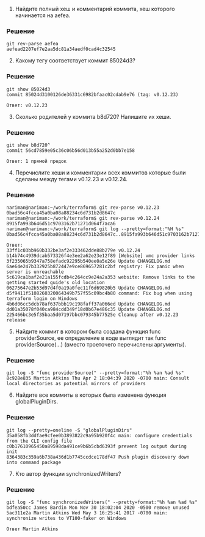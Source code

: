 1. Найдите полный хеш и комментарий коммита, хеш которого начинается на aefea.
### Решение
```
git rev-parse aefea
aefead2207ef7e2aa5dc81a34aedf0cad4c32545
```

2. Какому тегу соответствует коммит 85024d3?
### Решение
```
git show 85024d3
commit 85024d3100126de36331c6982bfaac02cdab9e76 (tag: v0.12.23)

Ответ: v0.12.23
```
3. Сколько родителей у коммита b8d720? Напишите их хеши.
### Решение
```
git show b8d720^
commit 56cd7859e05c36c06b56d013b55a252d0bb7e158

Ответ: 1 прямой предок
```
4. Перечислите хеши и комментарии всех коммитов которые были сделаны между тегами v0.12.23 и v0.12.24.
### Решение
```
nariman@nariman:~/work/terraform$ git rev-parse v0.12.23
0bad56c4fcca45a0ba08a88234c6d731b2d8647c
nariman@nariman:~/work/terraform$ git rev-parse v0.12.24
8915fa993b646d51c9703162b71271d064f7aca6
nariman@nariman:~/work/terraform$ git log --pretty=format:"%H %s" 0bad56c4fcca45a0ba08a88234c6d731b2d8647c..8915fa993b646d51c9703162b71271d064f7aca6

Ответ:
33ff1c03bb960b332be3af2e333462dde88b279e v0.12.24
b14b74c4939dcab573326f4e3ee2a62e23e12f89 [Website] vmc provider links
3f235065b9347a758efadc92295b540ee0a5e26e Update CHANGELOG.md
6ae64e247b332925b872447e9ce869657281c2bf registry: Fix panic when server is unreachable
5c619ca1baf2e21a155fcdb4c264cc9e24a2a353 website: Remove links to the getting started guide's old location
06275647e2b53d97d4f0a19a0fec11f6d69820b5 Update CHANGELOG.md
d5f9411f5108260320064349b757f55c09bc4b80 command: Fix bug when using terraform login on Windows
4b6d06cc5dcb78af637bbb19c198faff37a066ed Update CHANGELOG.md
dd01a35078f040ca984cdd349f18d0b67e486c35 Update CHANGELOG.md
225466bc3e5f35baa5d07197bbc079345b77525e Cleanup after v0.12.23 release

```
5. Найдите коммит в котором была создана функция func providerSource, ее определение в коде выглядит так func providerSource(...) (вместо троеточего перечислены аргументы).
### Решение
```
git log -S "func providerSource(" --pretty=format:"%h %an %ad %s"
8c928e835 Martin Atkins Thu Apr 2 18:04:39 2020 -0700 main: Consult local directories as potential mirrors of providers
```
6. Найдите все коммиты в которых была изменена функция globalPluginDirs.
### Решение
```
git log --pretty=oneline -S "globalPluginDirs"
35a058fb3ddfae9cfee0b3893822c9a95b920f4c main: configure credentials from the CLI config file
c0b17610965450a89598da491ce9b6b5cbd6393f prevent log output during init
8364383c359a6b738a436d1b7745ccdce178df47 Push plugin discovery down into command package

```
7. Кто автор функции synchronizedWriters?
### Решение
```
git log -S "func synchronizedWriters(" --pretty=format:"%h %an %ad %s"
bdfea50cc James Bardin Mon Nov 30 18:02:04 2020 -0500 remove unused
5ac311e2a Martin Atkins Wed May 3 16:25:41 2017 -0700 main: synchronize writes to VT100-faker on Windows

Ответ Martin Atkins
```